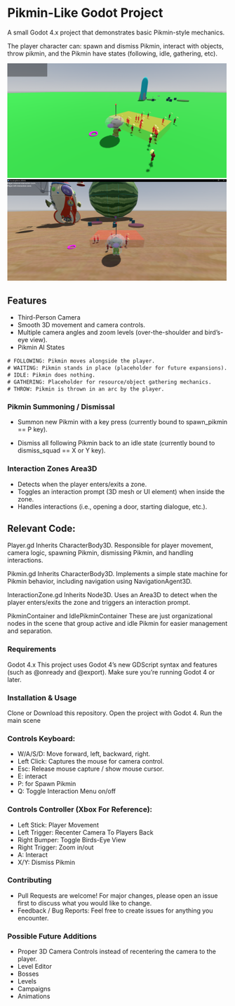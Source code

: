 # Pikmin-Like Godot Project

A small Godot 4.x project that demonstrates basic Pikmin-style mechanics.

The player character can: spawn and dismiss Pikmin, interact with objects, throw pikmin, and the Pikmin have states (following, idle, gathering, etc).

<img src="git_images/early_screen.PNG" alt="early screenshot" width="500"/>

<img src="git_images/early_screen2.PNG" alt="early screenshot" width="500"/>


## Features

* Third-Person Camera
* Smooth 3D movement and camera controls.
* Multiple camera angles and zoom levels (over-the-shoulder and bird’s-eye view).
* Pikmin AI States

```
# FOLLOWING: Pikmin moves alongside the player.
# WAITING: Pikmin stands in place (placeholder for future expansions).
# IDLE: Pikmin does nothing.
# GATHERING: Placeholder for resource/object gathering mechanics.
# THROW: Pikmin is thrown in an arc by the player.
```

### Pikmin Summoning / Dismissal

* Summon new Pikmin with a key press (currently bound to spawn_pikmin == P key).

* Dismiss all following Pikmin back to an idle state (currently bound to dismiss_squad == X or Y key).

### Interaction Zones Area3D

* Detects when the player enters/exits a zone.
* Toggles an interaction prompt (3D mesh or UI element) when inside the zone.
* Handles interactions (i.e., opening a door, starting dialogue, etc.).

## Relevant Code:
	
Player.gd
Inherits CharacterBody3D. Responsible for player movement, camera logic, spawning Pikmin, dismissing Pikmin, and handling interactions.

Pikmin.gd
Inherits CharacterBody3D. Implements a simple state machine for Pikmin behavior, including navigation using NavigationAgent3D.

InteractionZone.gd
Inherits Node3D. Uses an Area3D to detect when the player enters/exits the zone and triggers an interaction prompt.

PikminContainer and IdlePikminContainer
These are just organizational nodes in the scene that group active and idle Pikmin for easier management and separation.

### Requirements
Godot 4.x
This project uses Godot 4’s new GDScript syntax and features (such as @onready and @export). Make sure you’re running Godot 4 or later.

### Installation & Usage
Clone or Download this repository.
Open the project with Godot 4.
Run the main scene

### Controls Keyboard:
* W/A/S/D: Move forward, left, backward, right.
* Left Click: Captures the mouse for camera control.
* Esc:  Release mouse capture / show mouse cursor.
* E: interact
* P: for Spawn Pikmin
* Q: Toggle Interaction Menu on/off

### Controls Controller (Xbox For Reference):
* Left Stick: Player Movement
* Left Trigger: Recenter Camera To Players Back
* Right Bumper: Toggle Birds-Eye View
* Right Trigger: Zoom in/out
* A: Interact
* X/Y: Dismiss Pikmin

### Contributing
* Pull Requests are welcome! For major changes, please open an issue first to discuss what you would like to change.
* Feedback / Bug Reports: Feel free to create issues for anything you encounter.

### Possible Future Additions
* Proper 3D Camera Controls instead of recentering the camera to the player.
* Level Editor
* Bosses
* Levels
* Campaigns
* Animations

